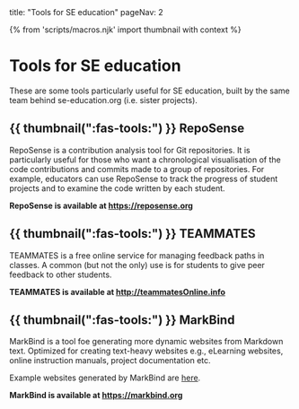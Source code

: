 <frontmatter>
  title: "Tools for SE education"
  pageNav: 2
</frontmatter>

{% from 'scripts/macros.njk' import thumbnail with context %}

<h1 class="display-4">Tools for SE education</h1>

<div class="lead">

These are some tools particularly useful for SE education, built by the same team behind se-education.org (i.e. sister projects).
</div>

<!-- --------------------------------------------------------------------------------------------------------- -->

## {{ thumbnail(":fas-tools:") }} RepoSense

RepoSense is a contribution analysis tool for Git repositories. It is particularly useful for those who want a chronological visualisation of the code contributions and commits made to a group of repositories. For example, educators can use RepoSense to track the progress of student projects and to examine the code written by each student.

<pic src="https://reposense.github.io/RepoSense/images/rampchart.png"></pic>

**RepoSense is available at https://reposense.org**

<!-- --------------------------------------------------------------------------------------------------------- -->

## {{ thumbnail(":fas-tools:") }} TEAMMATES

TEAMMATES is a free online service for managing feedback paths in classes. A common (but not the only) use is for students to give peer feedback to other students.

<pic src="https://teammatesv4.appspot.com/assets/images/overview.png"></pic>

**TEAMMATES is available at http://teammatesOnline.info**

<!-- --------------------------------------------------------------------------------------------------------- -->

## {{ thumbnail(":fas-tools:") }} MarkBind

MarkBind is a tool foe generating more dynamic websites from Markdown text. Optimized for creating text-heavy websites e.g., eLearning websites, online instruction manuals, project documentation etc.

<pic src="https://markbind.org/images/logo-lightbackground.png"></pic>

Example websites generated by MarkBind are [here](https://markbind.org/showcase.html).

**MarkBind is available at https://markbind.org**
